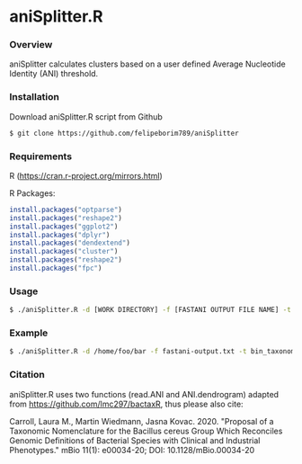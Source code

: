 # aniSplitter.R

### Overview

aniSplitter calculates clusters based on a user defined Average Nucleotide Identity (ANI) threshold.

### Installation

Download aniSplitter.R script from Github
```sh
$ git clone https://github.com/felipeborim789/aniSplitter
```


### Requirements

R (https://cran.r-project.org/mirrors.html)

R Packages:
```R
install.packages("optparse")
install.packages("reshape2")
install.packages("ggplot2")
install.packages("dplyr")
install.packages("dendextend")
install.packages("cluster")
install.packages("reshape2")
install.packages("fpc")
```

### Usage

```sh
$ ./aniSplitter.R -d [WORK DIRECTORY] -f [FASTANI OUTPUT FILE NAME] -t [TAXONOMY FILE NAME] -a [ANI THRESHOLD]
```

### Example

```sh
$ ./aniSplitter.R -d /home/foo/bar -f fastani-output.txt -t bin_taxonomy.txt -a 95
```

### Citation

aniSplitter.R uses two functions (read.ANI and ANI.dendrogram) adapted from https://github.com/lmc297/bactaxR, thus please also cite:

Carroll, Laura M., Martin Wiedmann, Jasna Kovac. 2020. "Proposal of a Taxonomic Nomenclature for the Bacillus cereus Group Which Reconciles Genomic Definitions of Bacterial Species with Clinical and Industrial Phenotypes." mBio 11(1): e00034-20; DOI: 10.1128/mBio.00034-20
